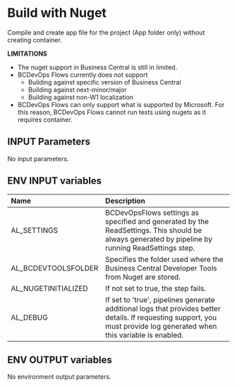# Build with Nuget

Compile and create app file for the project (App folder only) without creating container.

**LIMITATIONS**
- The nuget support in Business Central is still in limited.
- BCDevOps Flows currently does not support
  - Building against specific version of Business Central
  - Building against next-minor/major
  - Building against non-W1 localization
- BCDevOps Flows can only support what is supported by Microsoft. For this reason, BCDevOps Flows cannot run tests using nugets as it requires container.

## INPUT Parameters

No input parameters.

## ENV INPUT variables

| Name                  | Description |
| :--                   | :-- |
| AL_SETTINGS           | BCDevOpsFlows settings as specified and generated by the ReadSettings. This should be always generated by pipeline by running ReadSettings step. |
| AL_BCDEVTOOLSFOLDER   | Specifies the folder used where the Business Central Developer Tools from Nuget are stored.   |
| AL_NUGETINITIALIZED   | If not set to true, the step fails. |
| AL_DEBUG | If set to 'true', pipelines generate additional logs that provides better details. If requesting support, you must provide log generated when this variable is enabled. |

## ENV OUTPUT variables

No environment output parameters.
